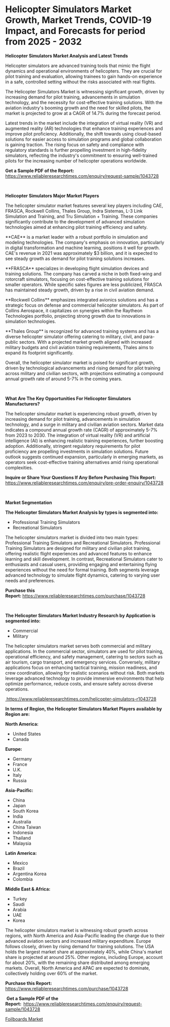 <p><h1>Helicopter Simulators Market Growth, Market Trends, COVID-19 Impact, and Forecasts for period from 2025 - 2032</h1></p><p><strong>Helicopter Simulators Market Analysis and Latest Trends</strong></p>
<p><p>Helicopter simulators are advanced training tools that mimic the flight dynamics and operational environments of helicopters. They are crucial for pilot training and evaluation, allowing trainees to gain hands-on experience in a safe, controlled setting without the risks associated with real flights. </p><p>The Helicopter Simulators Market is witnessing significant growth, driven by increasing demand for pilot training, advancements in simulation technology, and the necessity for cost-effective training solutions. With the aviation industry's booming growth and the need for skilled pilots, the market is projected to grow at a CAGR of 14.7% during the forecast period. </p><p>Latest trends in the market include the integration of virtual reality (VR) and augmented reality (AR) technologies that enhance training experiences and improve pilot proficiency. Additionally, the shift towards using cloud-based solutions for easier access to simulation programs and global collaboration is gaining traction. The rising focus on safety and compliance with regulatory standards is further propelling investment in high-fidelity simulators, reflecting the industry's commitment to ensuring well-trained pilots for the increasing number of helicopter operations worldwide.</p></p>
<p><strong>Get a Sample PDF of the Report:&nbsp;</strong> <a href="https://www.reliableresearchtimes.com/enquiry/request-sample/1043728?utm_campaign=3207&utm_medium=2&utm_source=Github&utm_content=ia&utm_term=27032025&utm_id=helicopter-simulators">https://www.reliableresearchtimes.com/enquiry/request-sample/1043728</a></p>
<p>&nbsp;</p>
<p><strong>Helicopter Simulators Major Market Players</strong></p>
<p><p>The helicopter simulator market features several key players including CAE, FRASCA, Rockwell Collins, Thales Group, Indra Sistemas, L-3 Link Simulation and Training, and Tru Simulation + Training. These companies significantly contribute to the development of advanced simulation technologies aimed at enhancing pilot training efficiency and safety.</p><p>**CAE** is a market leader with a robust portfolio in simulation and modeling technologies. The company's emphasis on innovation, particularly in digital transformation and machine learning, positions it well for growth. CAE's revenue in 2021 was approximately $3 billion, and it is expected to see steady growth as demand for pilot training solutions increases.</p><p>**FRASCA** specializes in developing flight simulation devices and training solutions. The company has carved a niche in both fixed-wing and rotorcraft simulators, focusing on cost-effective training solutions for smaller operators. While specific sales figures are less publicized, FRASCA has maintained steady growth, driven by a rise in civil aviation demand.</p><p>**Rockwell Collins** emphasizes integrated avionics solutions and has a strategic focus on defense and commercial helicopter simulators. As part of Collins Aerospace, it capitalizes on synergies within the Raytheon Technologies portfolio, projecting strong growth due to innovations in simulation technologies.</p><p>**Thales Group** is recognized for advanced training systems and has a diverse helicopter simulator offering catering to military, civil, and para-public sectors. With a projected market growth aligned with increased military budgets and civil aviation training requirements, Thales aims to expand its footprint significantly.</p><p>Overall, the helicopter simulator market is poised for significant growth, driven by technological advancements and rising demand for pilot training across military and civilian sectors, with projections estimating a compound annual growth rate of around 5-7% in the coming years.</p></p>
<p>&nbsp;</p>
<p><strong>What Are The Key Opportunities For Helicopter Simulators Manufacturers?</strong></p>
<p><p>The helicopter simulator market is experiencing robust growth, driven by increasing demand for pilot training, advancements in simulation technology, and a surge in military and civilian aviation sectors. Market data indicates a compound annual growth rate (CAGR) of approximately 5-7% from 2023 to 2030. The integration of virtual reality (VR) and artificial intelligence (AI) is enhancing realistic training experiences, further boosting adoption. Additionally, stringent regulatory requirements for pilot proficiency are propelling investments in simulation solutions. Future outlook suggests continued expansion, particularly in emerging markets, as operators seek cost-effective training alternatives amid rising operational complexities.</p></p>
<p><strong>Inquire or Share Your Questions If Any Before Purchasing This Report:</strong> <a href="https://www.reliableresearchtimes.com/enquiry/pre-order-enquiry/1043728?utm_campaign=3207&utm_medium=2&utm_source=Github&utm_content=ia&utm_term=27032025&utm_id=helicopter-simulators">https://www.reliableresearchtimes.com/enquiry/pre-order-enquiry/1043728</a></p>
<p>&nbsp;</p>
<p><strong>Market Segmentation</strong></p>
<p><strong>The Helicopter Simulators Market Analysis by types is segmented into:</strong></p>
<p><ul><li>Professional Training Simulators</li><li>Recreational Simulators</li></ul></p>
<p><p>The helicopter simulators market is divided into two main types: Professional Training Simulators and Recreational Simulators. Professional Training Simulators are designed for military and civilian pilot training, offering realistic flight experiences and advanced features to enhance learning and skill development. In contrast, Recreational Simulators cater to enthusiasts and casual users, providing engaging and entertaining flying experiences without the need for formal training. Both segments leverage advanced technology to simulate flight dynamics, catering to varying user needs and preferences.</p></p>
<p><strong>Purchase this Report:&nbsp;</strong><a href="https://www.reliableresearchtimes.com/purchase/1043728?utm_campaign=3207&utm_medium=2&utm_source=Github&utm_content=ia&utm_term=27032025&utm_id=helicopter-simulators">https://www.reliableresearchtimes.com/purchase/1043728</a></p>
<p>&nbsp;</p>
<p><strong>The Helicopter Simulators Market Industry Research by Application is segmented into:</strong></p>
<p><ul><li>Commercial</li><li>Military</li></ul></p>
<p><p>The helicopter simulators market serves both commercial and military applications. In the commercial sector, simulators are used for pilot training, operational efficiency, and safety management, catering to sectors such as air tourism, cargo transport, and emergency services. Conversely, military applications focus on enhancing tactical training, mission readiness, and crew coordination, allowing for realistic scenarios without risk. Both markets leverage advanced technology to provide immersive environments that help optimize performance, reduce costs, and ensure safety across diverse operations.</p></p>
<p><a href="https://www.reliableresearchtimes.com/helicopter-simulators-r1043728?utm_campaign=3207&utm_medium=2&utm_source=Github&utm_content=ia&utm_term=27032025&utm_id=helicopter-simulators">&nbsp;https://www.reliableresearchtimes.com/helicopter-simulators-r1043728</a></p>
<p><strong>In terms of Region, the Helicopter Simulators Market Players available by Region are:</strong></p>
<p>
    <p> <strong> North America: </strong>
        <ul>
            <li>United States</li>
            <li>Canada</li>
        </ul>
        </p> 
    <p> <strong> Europe: </strong>
        <ul>
            <li>Germany</li>
            <li>France</li>
            <li>U.K.</li>
            <li>Italy</li>
            <li>Russia</li>
        </ul>
        </p> 
    <p> <strong> Asia-Pacific: </strong>
        <ul>
            <li>China</li>
            <li>Japan</li>
            <li>South Korea</li>
            <li>India</li>
            <li>Australia</li>
            <li>China Taiwan</li>
            <li>Indonesia</li>
            <li>Thailand</li>
            <li>Malaysia</li>
        </ul>
        </p> 
    <p> <strong> Latin America: </strong>
        <ul>
            <li>Mexico</li>
            <li>Brazil</li>
            <li>Argentina Korea</li>
            <li>Colombia</li>
        </ul>
        </p> 
    <p> <strong> Middle East & Africa: </strong>
        <ul>
            <li>Turkey</li>
            <li>Saudi</li>
            <li>Arabia</li>
            <li>UAE</li>
            <li>Korea</li>
        </ul>
    </p>
    </p>
<p><p>The helicopter simulators market is witnessing robust growth across regions, with North America and Asia-Pacific leading the charge due to their advanced aviation sectors and increased military expenditure. Europe follows closely, driven by rising demand for training solutions. The USA holds the largest market share at approximately 40%, while China's market share is projected at around 25%. Other regions, including Europe, account for about 20%, with the remaining share distributed among emerging markets. Overall, North America and APAC are expected to dominate, collectively holding over 60% of the market.</p></p>
<p><strong>Purchase this Report: </strong><a href="https://www.reliableresearchtimes.com/purchase/1043728?utm_campaign=3207&utm_medium=2&utm_source=Github&utm_content=ia&utm_term=27032025&utm_id=helicopter-simulators">https://www.reliableresearchtimes.com/purchase/1043728</a></p>
<p>&nbsp;<strong>Get a Sample PDF of the Report:&nbsp;&nbsp;</strong><a href="https://www.reliableresearchtimes.com/enquiry/request-sample/1043728?utm_campaign=3207&utm_medium=2&utm_source=Github&utm_content=ia&utm_term=27032025&utm_id=helicopter-simulators">https://www.reliableresearchtimes.com/enquiry/request-sample/1043728</a></p>
<p><strong></strong></p>
<p><p><a href="https://github.com/dailyspunj47/Market-Research-Report-List-1/blob/main/foilboards-market.md?utm_campaign=3207&utm_medium=2&utm_source=Github&utm_content=ia&utm_term=27032025&utm_id=helicopter-simulators">Foilboards Market</a></p></p>